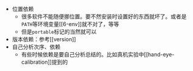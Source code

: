 - 位置依赖
    - 很多软件不能随便挪位置。要不然安装时设置好的东西就坏了。或者是`PATH`等环境变量[[6-env]]就不对了，等等
    - 但是`portable`标记的当然就可以
- 版本依赖：参考[[version]]
- 自己分析次序、依赖
  - 有些时候依赖是要自己分析总结的。比如真机实验中[[hand-eye-calibration]]提到的